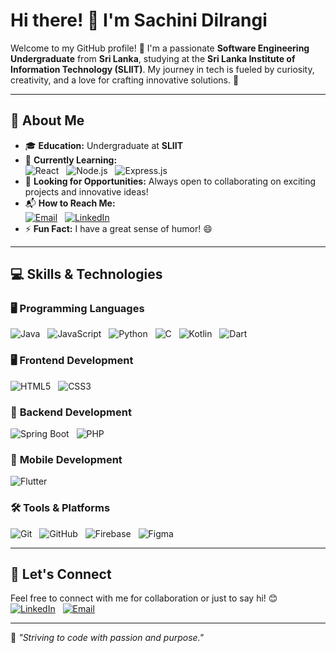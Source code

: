 # Hi there! 👋 I'm **Sachini Dilrangi**  

Welcome to my GitHub profile! 🌟 I'm a passionate **Software Engineering Undergraduate** from **Sri Lanka**, studying at the **Sri Lanka Institute of Information Technology (SLIIT)**. My journey in tech is fueled by curiosity, creativity, and a love for crafting innovative solutions. 🚀

---

## 🎯 **About Me**

- 🎓 **Education:** Undergraduate at **SLIIT**
- 🌱 **Currently Learning:**  
  ![React](https://img.shields.io/badge/React-61DAFB?style=for-the-badge&logo=react&logoColor=white) &nbsp; ![Node.js](https://img.shields.io/badge/Node.js-339933?style=for-the-badge&logo=node.js&logoColor=white) &nbsp; ![Express.js](https://img.shields.io/badge/Express.js-000000?style=for-the-badge&logo=express&logoColor=white)  
- 💼 **Looking for Opportunities:** Always open to collaborating on exciting projects and innovative ideas!
- 📬 **How to Reach Me:**  
  [![Email](https://img.shields.io/badge/Email-D14836?style=for-the-badge&logo=gmail&logoColor=white)](mailto:sdilrangi58@gmail.com) &nbsp; [![LinkedIn](https://img.shields.io/badge/LinkedIn-0077B5?style=for-the-badge&logo=linkedin&logoColor=white)](https://www.linkedin.com/in/sachini-dilrangi-434128242/)
- ⚡ **Fun Fact:** I have a great sense of humor! 😄

---

## 💻 **Skills & Technologies**

### 🖥️ **Programming Languages**
![Java](https://img.shields.io/badge/Java-007396?style=for-the-badge&logo=java&logoColor=white) &nbsp; ![JavaScript](https://img.shields.io/badge/JavaScript-F7DF1E?style=for-the-badge&logo=javascript&logoColor=black) &nbsp; ![Python](https://img.shields.io/badge/Python-3776AB?style=for-the-badge&logo=python&logoColor=white) &nbsp; ![C](https://img.shields.io/badge/C-A8B9CC?style=for-the-badge&logo=c&logoColor=black) &nbsp; ![Kotlin](https://img.shields.io/badge/Kotlin-0095D5?style=for-the-badge&logo=kotlin&logoColor=white) &nbsp; ![Dart](https://img.shields.io/badge/Dart-0175C2?style=for-the-badge&logo=dart&logoColor=white)

### 🖥️ **Frontend Development**
![HTML5](https://img.shields.io/badge/HTML5-E34F26?style=for-the-badge&logo=html5&logoColor=white) &nbsp; ![CSS3](https://img.shields.io/badge/CSS3-1572B6?style=for-the-badge&logo=css3&logoColor=white)  

### 🔧 **Backend Development**
![Spring Boot](https://img.shields.io/badge/Spring_Boot-6DB33F?style=for-the-badge&logo=spring-boot&logoColor=white) &nbsp; ![PHP](https://img.shields.io/badge/PHP-777BB4?style=for-the-badge&logo=php&logoColor=white)

### 📱 **Mobile Development**
![Flutter](https://img.shields.io/badge/Flutter-02569B?style=for-the-badge&logo=flutter&logoColor=white)

### 🛠️ **Tools & Platforms**
![Git](https://img.shields.io/badge/Git-F05032?style=for-the-badge&logo=git&logoColor=white) &nbsp; ![GitHub](https://img.shields.io/badge/GitHub-181717?style=for-the-badge&logo=github&logoColor=white) &nbsp; ![Firebase](https://img.shields.io/badge/Firebase-FFCA28?style=for-the-badge&logo=firebase&logoColor=black) &nbsp; ![Figma](https://img.shields.io/badge/Figma-F24E1E?style=for-the-badge&logo=figma&logoColor=white)

---

## 🤝 **Let's Connect**

Feel free to connect with me for collaboration or just to say hi! 😊  
[![LinkedIn](https://img.shields.io/badge/LinkedIn-0077B5?style=for-the-badge&logo=linkedin&logoColor=white)](https://www.linkedin.com/in/sachini-dilrangi-434128242/) &nbsp; [![Email](https://img.shields.io/badge/Email-D14836?style=for-the-badge&logo=gmail&logoColor=white)](mailto:sdilrangi58@gmail.com)

---

🌟 _"Striving to code with passion and purpose."_  
